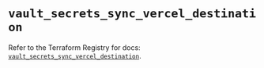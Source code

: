 # `vault_secrets_sync_vercel_destination`

Refer to the Terraform Registry for docs: [`vault_secrets_sync_vercel_destination`](https://registry.terraform.io/providers/hashicorp/vault/4.3.0/docs/resources/secrets_sync_vercel_destination).
